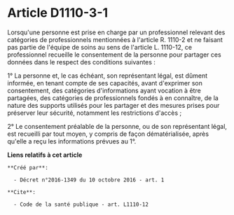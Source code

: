 # Article D1110-3-1

Lorsqu'une personne est prise en charge par un professionnel relevant des catégories de professionnels mentionnées à
l'article R. 1110-2 et ne faisant pas partie de l'équipe de soins au sens de l'article L. 1110-12, ce professionnel recueille
le consentement de la personne pour partager ces données dans le respect des conditions suivantes : 

1° La personne et, le cas échéant, son représentant légal, est dûment informée, en tenant compte de ses capacités, avant
d'exprimer son consentement, des catégories d'informations ayant vocation à être partagées, des catégories de professionnels
fondés à en connaître, de la nature des supports utilisés pour les partager et des mesures prises pour préserver leur
sécurité, notamment les restrictions d'accès ; 

2° Le consentement préalable de la personne, ou de son représentant légal, est recueilli par tout moyen, y compris de façon
dématérialisée, après qu'elle a reçu les informations prévues au 1°.

**Liens relatifs à cet article**

	**Créé par**:

	  - Décret n°2016-1349 du 10 octobre 2016 - art. 1

	**Cite**:

	  - Code de la santé publique - art. L1110-12
